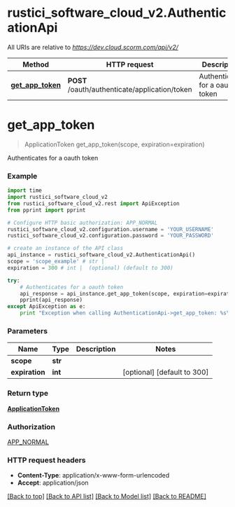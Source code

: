 # rustici_software_cloud_v2.AuthenticationApi

All URIs are relative to *https://dev.cloud.scorm.com/api/v2/*

Method | HTTP request | Description
------------- | ------------- | -------------
[**get_app_token**](AuthenticationApi.md#get_app_token) | **POST** /oauth/authenticate/application/token | Authenticates for a oauth token


# **get_app_token**
> ApplicationToken get_app_token(scope, expiration=expiration)

Authenticates for a oauth token

### Example 
```python
import time
import rustici_software_cloud_v2
from rustici_software_cloud_v2.rest import ApiException
from pprint import pprint

# Configure HTTP basic authorization: APP_NORMAL
rustici_software_cloud_v2.configuration.username = 'YOUR_USERNAME'
rustici_software_cloud_v2.configuration.password = 'YOUR_PASSWORD'

# create an instance of the API class
api_instance = rustici_software_cloud_v2.AuthenticationApi()
scope = 'scope_example' # str | 
expiration = 300 # int |  (optional) (default to 300)

try: 
    # Authenticates for a oauth token
    api_response = api_instance.get_app_token(scope, expiration=expiration)
    pprint(api_response)
except ApiException as e:
    print "Exception when calling AuthenticationApi->get_app_token: %s\n" % e
```

### Parameters

Name | Type | Description  | Notes
------------- | ------------- | ------------- | -------------
 **scope** | **str**|  | 
 **expiration** | **int**|  | [optional] [default to 300]

### Return type

[**ApplicationToken**](ApplicationToken.md)

### Authorization

[APP_NORMAL](../README.md#APP_NORMAL)

### HTTP request headers

 - **Content-Type**: application/x-www-form-urlencoded
 - **Accept**: application/json

[[Back to top]](#) [[Back to API list]](../README.md#documentation-for-api-endpoints) [[Back to Model list]](../README.md#documentation-for-models) [[Back to README]](../README.md)

